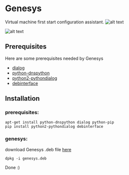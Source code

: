 # Genesys
Virtual machine first start configuration assistant.
![alt text](https://lh3.googleusercontent.com/NL8rWNusOAnFuHHyvFnstbDnsGxiUN7ss0xJz3-E5PHS8FiCLKA6bx_vVFhRiBLLgqS53xLyPG-72sTodkuL4tUsQaKbGM-l_K5on9LlOfTRu6dpzLAc4ucTIhhfAbTB5-k2BgM-wOTW91qxGrRjrmtue66OLfxciEVVMvWpXLTwhoO537KkQOOmRXNbIXhFKkBxLtYLZ58pOo1IdwCUJKHoWu5kKkdMS8D3-E0MhNri4Tl80hYz4nn-U7dtKaWptVWWlXNtosW2xhw9dJHeM-xWDHVI96XHCkdWgPq4A1kwlCMgsbCfRxjco6PTgGN8XZCscQXqAMN3rCb8Uh85k-CaoiCsjxocxmR57YvC-U7MBzakqlNTo_C5LFZTs586IgF5iugPGTZl5s3_OG0xgNOL_p8I9AL4rc9Dyy1Ir7dxHd6_TH5X1zh8CKTXBQL5O_bc2cqq4Y127zndb-8HzRtONvYdUdTj9j0P2dxpx4AysiwDJXF83qdnvSbOefYwHQukUf0EFl68rJmkEgHMPqRUEmnPsuSRH_xRtz8xuxA-FGDVHhxDffs3KRdul9HME5G02igpqIRGJO_DRjfrnCqBOdiptWE=w946-h526-no "Genesys Welcome screen")

![alt text](https://lh3.googleusercontent.com/zjLNeG8bet0ljZEzDTd-RT33UlgRHgAsL0J6AeJ8dE9vi2Gaf6Ugd7YDaWe6PWmJlQT8yzfbLd9m5ZAfn2EFqPeKsHBlrmthxkLAtYFX7C4RafjJPmKdTUYabYw_4_lM2eA-JL92seTlRerxYx_JkeJJfSXYSFUZZTB_oY6xEZsM_8d_oa0m9i84Indf7EskLYua0kaLaauBdaF_8_wN-dCYj8Q1JyPpJFtG458cQx4ES0Ct1LOQpNUZ7R38YBUD3LYr6Bws1I0EZnM31pEsOqA4GUVn2z13kicy2szkPc3DGHbH0oItdHF7l0QXiTvQSXcSFqAIrrR_EhT3AuzbBkeoBMw7DEOKeP-o_6yZUcH86_9JiXByYZfnU9NscdW-A8Wxva2Vm6h7fiPtb1TnAMHdS_WFkP_bFzYflvizWjJBT56HVJ0QzNqbHrIkiU1kxr_czEBT63KZN8ZMyo0qBCj58HAt-dEpiQcI5zLkrCfyB2FZiAEaVyieK6bpNnRqt2Hz7JOC2b3-IDdp1KPcOeenmrGqmos8kuZQaS89zyVQ-6HdRI0E_T2LC3f9noSUlAWd0pYlLxxbeSYOru9aPutkpoiQwyU=w945-h526-no "Genesys menu")


## Prerequisites
Here are some prerequisites needed by Genesys

 - [dialog](http://linuxgazette.net/101/sunil.html)
 - [python-dnspython](http://www.dnspython.org/)
 - [python2-pythondialog](http://pythondialog.sourceforge.net/)
 - [debinterface](https://github.com/dggreenbaum/debinterface)

## Installation

### prerequisites:
```
apt-get install python-dnspython dialog python-pip
pip install python2-pythondialog debinterface
```
### genesys:

download Genesys .deb file [here](https://github.com/clevernet/Genesys/releases)
```
dpkg -i genesys.deb
```
Done :)
